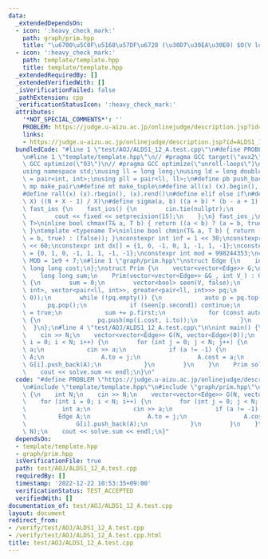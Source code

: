 ```yaml
---
data:
  _extendedDependsOn:
  - icon: ':heavy_check_mark:'
    path: graph/prim.hpp
    title: "\u6700\u5C0F\u5168\u57DF\u6728 (\u30D7\u30EA\u30E0) $O(V log E)$"
  - icon: ':heavy_check_mark:'
    path: template/template.hpp
    title: template/template.hpp
  _extendedRequiredBy: []
  _extendedVerifiedWith: []
  _isVerificationFailed: false
  _pathExtension: cpp
  _verificationStatusIcon: ':heavy_check_mark:'
  attributes:
    '*NOT_SPECIAL_COMMENTS*': ''
    PROBLEM: https://judge.u-aizu.ac.jp/onlinejudge/description.jsp?id=ALDS1_12_A
    links:
    - https://judge.u-aizu.ac.jp/onlinejudge/description.jsp?id=ALDS1_12_A
  bundledCode: "#line 1 \"test/AOJ/ALDS1_12_A.test.cpp\"\n#define PROBLEM \"https://judge.u-aizu.ac.jp/onlinejudge/description.jsp?id=ALDS1_12_A\"\
    \n#line 1 \"template/template.hpp\"\n// #pragma GCC target(\"avx2\")\n// #pragma\
    \ GCC optimize(\"O3\")\n// #pragma GCC optimize(\"unroll-loops\")\n#include <bits/stdc++.h>\n\
    using namespace std;\nusing ll = long long;\nusing ld = long double;\nusing pii\
    \ = pair<int, int>;\nusing pll = pair<ll, ll>;\n#define pb push_back\n#define\
    \ mp make_pair\n#define mt make_tuple\n#define all(x) (x).begin(), (x).end()\n\
    #define rall(x) (x).rbegin(), (x).rend()\n#define elif else if\n#define updiv(N,\
    \ X) ((N + X - 1) / X)\n#define sigma(a, b) ((a + b) * (b - a + 1) / 2)\nstruct\
    \ fast_ios {\n    fast_ios() {\n        cin.tie(nullptr);\n        ios::sync_with_stdio(false);\n\
    \        cout << fixed << setprecision(15);\n    };\n} fast_ios_;\ntemplate <typename\
    \ T>\ninline bool chmax(T& a, T b) { return ((a < b) ? (a = b, true) : (false));\
    \ }\ntemplate <typename T>\ninline bool chmin(T& a, T b) { return ((a > b) ? (a\
    \ = b, true) : (false)); }\nconstexpr int inf = 1 << 30;\nconstexpr ll INF = 1LL\
    \ << 60;\nconstexpr int dx[] = {1, 0, -1, 0, 1, -1, 1, -1};\nconstexpr int dy[]\
    \ = {0, 1, 0, -1, 1, 1, -1, -1};\nconstexpr int mod = 998244353;\nconstexpr int\
    \ MOD = 1e9 + 7;\n#line 1 \"graph/prim.hpp\"\nstruct Edge {\n    int to;\n   \
    \ long long cost;\n};\nstruct Prim {\n    vector<vector<Edge>> G;\n    int V;\n\
    \    long long sum;\n    Prim(vector<vector<Edge>> &G_, int V_) : G(G_), V(V_)\
    \ {\n        sum = 0;\n        vector<bool> seen(V, false);\n        priority_queue<pair<ll,\
    \ int>, vector<pair<ll, int>>, greater<pair<ll, int>>> pq;\n        pq.push(mp(0,\
    \ 0));\n        while (!pq.empty()) {\n            auto p = pq.top();\n      \
    \      pq.pop();\n            if (seen[p.second]) continue;\n            seen[p.second]\
    \ = true;\n            sum += p.first;\n            for (const auto &i : G[p.second])\
    \ {\n                pq.push(mp(i.cost, i.to));\n            }\n        }\n  \
    \  }\n};\n#line 4 \"test/AOJ/ALDS1_12_A.test.cpp\"\n\nint main() {\n    int N;\n\
    \    cin >> N;\n    vector<vector<Edge>> G(N, vector<Edge>(0));\n    for (int\
    \ i = 0; i < N; i++) {\n        for (int j = 0; j < N; j++) {\n            int\
    \ a;\n            cin >> a;\n            if (a != -1) {\n                Edge\
    \ A;\n                A.to = j;\n                A.cost = a;\n               \
    \ G[i].push_back(A);\n            }\n        }\n    }\n    Prim solve(G, N);\n\
    \    cout << solve.sum << endl;\n}\n"
  code: "#define PROBLEM \"https://judge.u-aizu.ac.jp/onlinejudge/description.jsp?id=ALDS1_12_A\"\
    \n#include \"template/template.hpp\"\n#include \"graph/prim.hpp\"\n\nint main()\
    \ {\n    int N;\n    cin >> N;\n    vector<vector<Edge>> G(N, vector<Edge>(0));\n\
    \    for (int i = 0; i < N; i++) {\n        for (int j = 0; j < N; j++) {\n  \
    \          int a;\n            cin >> a;\n            if (a != -1) {\n       \
    \         Edge A;\n                A.to = j;\n                A.cost = a;\n  \
    \              G[i].push_back(A);\n            }\n        }\n    }\n    Prim solve(G,\
    \ N);\n    cout << solve.sum << endl;\n}"
  dependsOn:
  - template/template.hpp
  - graph/prim.hpp
  isVerificationFile: true
  path: test/AOJ/ALDS1_12_A.test.cpp
  requiredBy: []
  timestamp: '2022-12-22 10:53:35+09:00'
  verificationStatus: TEST_ACCEPTED
  verifiedWith: []
documentation_of: test/AOJ/ALDS1_12_A.test.cpp
layout: document
redirect_from:
- /verify/test/AOJ/ALDS1_12_A.test.cpp
- /verify/test/AOJ/ALDS1_12_A.test.cpp.html
title: test/AOJ/ALDS1_12_A.test.cpp
---
```

